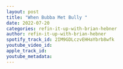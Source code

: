 ```yaml
---
layout: post
title: "When Bubba Met Bully "
date: 2022-07-20
categories: refin-it-up-with-brian-hebner
author: refin-it-up-with-brian-hebner
spotify_track_id: 2IM9GDLczvEHHaYbrb8wfk
youtube_video_id: 
apple_track_id: 
youtube_metadata: 
---
```

